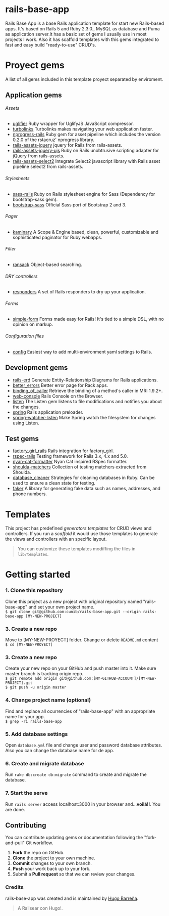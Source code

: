 # rails-base-app
Rails Base App is a base Rails application template for start new Rails-based apps. It's based on Rails 5 and Ruby 2.3.0., MySQL as database and Puma as application server.It has a basic set of gems I usually use in most projects I work. Also it has scaffold templates with this gems integrated to fast and easy build "ready-to-use" CRUD's.

# Proyect gems
A list of all gems included in this template proyect separated by enviroment.

## Application gems
###### Assets
* [uglifier](https://github.com/lautis/uglifier) Ruby wrapper for UglifyJS JavaScript compressor.
* [turbolinks](https://github.com/turbolinks/turbolinks) Turbolinks makes navigating your web application faster.
* [nprogress-rails](https://github.com/caarlos0/nprogress-rails) Ruby gem for asset pipeline which includes the version 0.2.0 of the rstacruz' nprogress library.
* [rails-assets-jquery](https://rails-assets.org/) jquery for Rails from rails-assets.
* [rails-assets-jquery-ujs](https://rails-assets.org/) Ruby on Rails unobtrusive scripting adapter for jQuery from rails-assets.
* [rails-assets-select2](https://rails-assets.org/) Integrate Select2 javascript library with Rails asset pipeline select2 from rails-assets.  

###### Stylesheets
* [sass-rails](https://github.com/rails/sass-rails) Ruby on Rails stylesheet engine for Sass (Dependency for bootstrap-sass gem).
* [bootstrap-sass](https://github.com/twbs/bootstrap-sass) Official Sass port of Bootstrap 2 and 3.  

###### Pager
* [kaminary](https://github.com/amatsuda/kaminari) A Scope & Engine based, clean, powerful, customizable and sophisticated paginator for Ruby webapps.

###### Filter
* [ransack](https://github.com/activerecord-hackery/ransack) Object-based searching.

###### DRY controllers
* [responders](https://github.com/plataformatec/responders) A set of Rails responders to dry up your application.

###### Forms
* [simple-form](https://github.com/plataformatec/simple_form) Forms made easy for Rails! It's tied to a simple DSL, with no opinion on markup.

###### Configuration files
* [config](https://github.com/railsconfig/config) Easiest way to add multi-environment yaml settings to Rails.

## Development gems
* [rails-erd](https://github.com/voormedia/rails-erd) Generate Entity-Relationship Diagrams for Rails applications.
* [better_errors](https://github.com/charliesome/better_errors) Better error page for Rack apps.
* [binding_of_caller](https://github.com/banister/binding_of_caller) Retrieve the binding of a method's caller in MRI 1.9.2+.
* [web-console](https://github.com/rails/web-console) Rails Console on the Browser.
* [listen](https://github.com/guard/listen) The Listen gem listens to file modifications and notifies you about the changes.
* [spring](https://github.com/rails/spring) Rails application preloader.
* [spring-watcher-listen](https://github.com/jonleighton/spring-watcher-listen) Make Spring watch the filesystem for changes using Listen.

## Test gems
* [factory_girl_rails](https://github.com/thoughtbot/factory_girl_rails) Rails integration for factory_girl.
* [rspec-rails](https://github.com/rspec/rspec-rails) Testing framework for Rails 3.x, 4.x and 5.0.
* [nyan-cat-formatter](https://github.com/mattsears/nyan-cat-formatter) Nyan Cat inspired RSpec formatter.
* [shoulda-matchers](https://github.com/thoughtbot/shoulda-matchers) Collection of testing matchers extracted from Shoulda.
* [database_cleaner](https://github.com/DatabaseCleaner/database_cleaner) Strategies for cleaning databases in Ruby. Can be used to ensure a clean state for testing.
* [faker](https://github.com/stympy/faker) A library for generating fake data such as names, addresses, and phone numbers.

# Templates
This project has predefined *generators templates* for CRUD views and controllers. If you run a *scaffold* it would use those templates to generate the views and controllers with an specific layout.  
> You can customize these templates modiffing the files in `lib/templates`. 

# Getting started
### 1. Clone this repository
Clone this project as a new project with original repository named "rails-base-app" and set your own project name.  
`$ git clone git@github.com:cunib/rails-base-app.git --origin rails-base-app [MY-NEW-PROJECT]`
### 3. Create a new repo
Move to [MY-NEW-PROYECT] folder. Change or delete `README.md` content  
`$ cd [MY-NEW-PROYECT]`  
### 3. Create a new repo
Create your new repo on your GitHub and push master into it. Make sure master branch is tracking origin repo.  
`$ git remote add origin git@github.com:[MY-GITHUB-ACCOUNT]/[MY-NEW-PROJECT].git`  
`$ git push -u origin master`  
### 4. Change project name (**optional**)
Find and replace all ocurrencies of "rails-base-app" with an appropriate name for your app.  
`$ grep -ri rails-base-app`
### 5. Add database settings
Open `database.yml` file and change user and password database attributes. Also you can change the database name for de app.
### 6. Create and migrate database
Run `rake db:create db:migrate` command to create and migrate the database.
### 7. Start the serve
Run `rails server` access localhost:3000 in your browser and...**voilá!!**. You are done.

## Contributing
You can contribute updating gems or documentation following the "fork-and-pull" Git workflow.  
   1. **Fork** the repo on GitHub.  
   2. **Clone** the project to your own machine.  
   3. **Commit** changes to your own branch.  
   4. **Push** your work back up to your fork.  
   5. Submit a **Pull request** so that we can review your changes.  


### Credits
rails-base-app was created and is maintained by [Hugo Barreña](https://github.com/cunib).  
> A Railsear con Hugo!.
